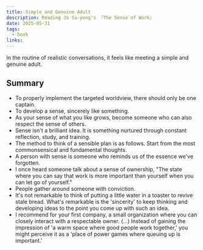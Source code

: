 ```yaml
---
title: Simple and Genuine Adult
description: Reading Jo Su-yong's 『The Sense of Work』
date: 2025-05-31
tags:
  - book
links:
---
```

In the routine of realistic conversations, it feels like meeting a simple and genuine adult.

## Summary
- To properly implement the targeted worldview, there should only be one captain.
- To develop a sense, sincerely like something.
- As your sense of what you like grows, become someone who can also respect the sense of others.
- Sense isn't a brilliant idea. It is something nurtured through constant reflection, study, and training.
- The method to think of a sensible plan is as follows. Start from the most commonsensical and fundamental thoughts.
- A person with sense is someone who reminds us of the essence we've forgotten.
- I once heard someone talk about a sense of ownership, "The state where you can say that work is more important than yourself when you can let go of yourself."
- People gather around someone with conviction.
- It's not remarkable to think of putting a little water in a toaster to revive stale bread. What's remarkable is the 'sincerity' to keep thinking and developing ideas to the point you come up with such an idea.
- I recommend for your first company, a small organization where you can closely interact with a respectable owner. (...) Instead of gaining the impression of 'a warm space where good people work together,' you might perceive it as a 'place of power games where queuing up is important.'